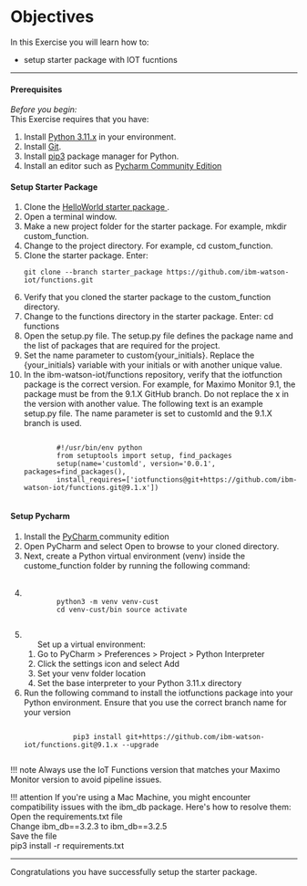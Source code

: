 # Objectives
In this Exercise you will learn how to:

* setup starter package with IOT fucntions

---
#### Prerequisites
*Before you begin:*  
This Exercise requires that you have:

1. Install [Python 3.11.x](https://www.python.org/downloads/) in your environment.
2. Install [Git](https://git-scm.com/downloads).
3. Install [pip3](https://pip.pypa.io/en/stable/installation/) package manager for Python.
4. Install an editor such as [Pycharm Community Edition](https://www.jetbrains.com/pycharm/download/)

#### Setup Starter Package
<ol>
  <li>Clone the <a href='https://github.com/ibm-watson-iot/functions/tree/'> HelloWorld starter package </a>.</li>
  <li>Open a terminal window.</li>
  <li>Make a new project folder for the starter package. For example, mkdir custom_function.</li>
  <li>Change to the project directory. For example, cd custom_function.</li>
  <li>Clone the starter package. Enter:
    <pre><code class="language-bash">git clone --branch starter_package https://github.com/ibm-watson-iot/functions.git</code></pre>
  </li>
  <li>Verify that you cloned the starter package to the custom_function directory.</li>
  <li>Change to the functions directory in the starter package. Enter: cd functions</li>
  <li>Open the setup.py file. The setup.py file defines the package name and the list of packages that are required for the project.</li>
  <li>Set the name parameter to custom{your_initials}. Replace the {your_initials} variable with  
       your initials or with another unique value.</li>
  <li>In the ibm-watson-iot/functions repository, verify that the iotfunction package is the    
        correct version. For example, for Maximo Monitor 9.1, the package must be from the 9.1.X GitHub branch. Do not replace the x in the version with another value. The following text is an example setup.py file. The name parameter is set to customId and the 9.1.X branch is used.</br>
        <pre><code class="language-bash">
        #!/usr/bin/env python 
        from setuptools import setup, find_packages
        setup(name='customld', version='0.0.1', packages=find_packages(),
        install_requires=['iotfunctions@git+https://github.com/ibm-watson-iot/functions.git@9.1.x'])
        </code></pre> 
  </li>
</ol> 

#### Setup Pycharm
<ol>
  <li> Install the <a href = 'https://www.jetbrains.com/pycharm/download/'> PyCharm </a> community edition
  </li>
  <li>Open PyCharm and select Open to browse to your cloned directory.</li>
  <li>Next, create a Python virtual environment (venv) inside the custome_function folder by running the following command:</li></br>
  <li> 
     <pre><code class="language-bash">
        python3 -m venv venv-cust
        cd venv-cust/bin source activate
     </pre></code>
  </li>
  <li>
    <ol>Set up a virtual environment: 
        <li> Go to PyCharm > Preferences > Project > Python Interpreter </li>
        <li>Click the settings icon and select Add</li>
        <li>Set your venv folder location</li>
        <li>Set the base interpreter to your Python 3.11.x directory</li>
    </ol>
  </li>
  <li>Run the following command to install the iotfunctions package into your Python environment. Ensure that you use   the correct branch name for your version</br>
  <pre><code class="language-bash">
            pip3 install git+https://github.com/ibm-watson-iot/functions.git@9.1.x --upgrade
     </pre></code>
  </li>
  </ol>


!!! note
    Always use the IoT Functions version that matches your Maximo Monitor version to avoid pipeline issues.

!!! attention
    If you're using a Mac Machine, you might encounter compatibility issues with the ibm_db package. Here's how to resolve them:</br>
    Open the requirements.txt file</br>
    Change ibm_db==3.2.3 to ibm_db==3.2.5</br>
    Save the file</br>
    pip3 install -r requirements.txt

---
Congratulations you have successfully setup the starter package.</br>
